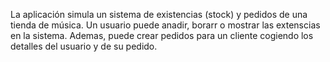 <html>
 
  <body>
    <h1Empire Records</h1> 
      <p>La aplicación simula un sistema de existencias (stock) y pedidos de una tienda de música. Un usuario puede anadir, borarr o mostrar las extenscias en la sistema. Ademas, puede crear pedidos para un cliente cogiendo los detalles del usuario y de su pedido.</p>
      

